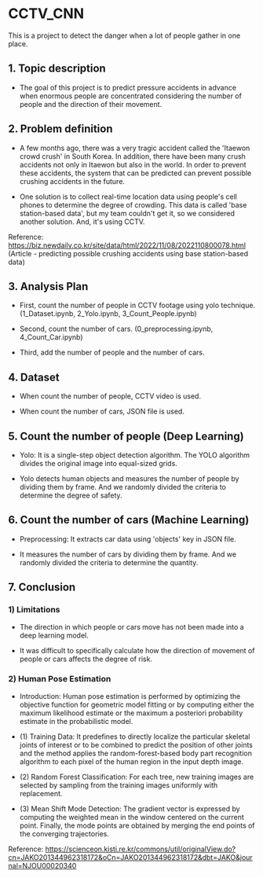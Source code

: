 # CCTV_CNN

This is a project to detect the danger when a lot of people gather in one place.

## 1. Topic description

+ The goal of this project is to predict pressure accidents in advance when enormous people are concentrated considering the number of people and the direction of their movement.

## 2. Problem definition

+ A few months ago, there was a very tragic accident called the 'Itaewon crowd crush' in South Korea. In addition, there have been many crush accidents not only in Itaewon but also in the world. In order to prevent these accidents, the system that can be predicted can prevent possible crushing accidents in the future.

+ One solution is to collect real-time location data using people's cell phones to determine the degree of crowding. This data is called 'base station-based data', but my team couldn't get it, so we considered another solution. And, it's using CCTV.

Reference: https://biz.newdaily.co.kr/site/data/html/2022/11/08/2022110800078.html (Article - predicting possible crushing accidents using base station-based data)

## 3. Analysis Plan

+ First, count the number of people in CCTV footage using yolo technique. (1_Dataset.ipynb, 2_Yolo.ipynb, 3_Count_People.ipynb)

+ Second, count the number of cars. (0_preprocessing.ipynb, 4_Count_Car.ipynb)

+ Third, add the number of people and the number of cars.

## 4. Dataset

+ When count the number of people, CCTV video is used.

+ When count the number of cars, JSON file is used.

## 5. Count the number of people (Deep Learning)

+ Yolo: It is a single-step object detection algorithm. The YOLO algorithm divides the original image into equal-sized grids.

+ Yolo detects human objects and measures the number of people by dividing them by frame. And we randomly divided the criteria to determine the degree of safety.

## 6. Count the number of cars (Machine Learning)

+ Preprocessing: It extracts car data using 'objects' key in JSON file.

+ It measures the number of cars by dividing them by frame. And we randomly divided the criteria to determine the quantity.

## 7. Conclusion

### 1) Limitations

+ The direction in which people or cars move has not been made into a deep learning model.

+ It was difficult to specifically calculate how the direction of movement of people or cars affects the degree of risk.

### 2) Human Pose Estimation

+ Introduction: Human pose estimation is performed by optimizing the objective function for geometric model fitting or by computing either the maximum likelihood estimate or the maximum a posteriori probability estimate in the probabilistic model.

+ (1) Training Data: It predefines to directly localize the particular skeletal joints of interest or to be combined to predict the position of other joints and the method applies the random-forest-based body part recognition algorithm to each pixel of the human region in the input depth image.

+ (2) Random Forest Classification: For each tree, new training images are selected by sampling from the training images uniformly with replacement.

+ (3) Mean Shift Mode Detection: The gradient vector is expressed by computing the weighted mean in the window centered on the current point. Finally, the mode points are obtained by merging the end points of the converging trajectories.

Reference: https://scienceon.kisti.re.kr/commons/util/originalView.do?cn=JAKO201344962318172&oCn=JAKO201344962318172&dbt=JAKO&journal=NJOU00020340
